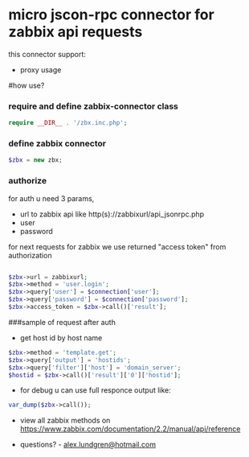 micro jscon-rpc connector for zabbix api requests
=======================

this connector support:
- proxy usage

#how use?

### require and define zabbix-connector class

```php
require __DIR__ . '/zbx.inc.php';
```
### define zabbix connector

```php
$zbx = new zbx;
```

### authorize

for auth u need 3 params,
- url to zabbix api like http(s)://zabbixurl/api_jsonrpc.php
- user
- password

for next requests for zabbix we use returned "access token" from authorization 

```php

$zbx->url = zabbixurl;
$zbx->method = 'user.login';
$zbx->query['user'] = $connection['user'];
$zbx->query['password'] = $connection['password'];
$zbx->access_token = $zbx->call()['result'];
```

###sample of request after auth

- get host id by host name

```php
$zbx->method = 'template.get';
$zbx->query['output'] = 'hostids';
$zbx->query['filter']['host'] = 'domain_server';
$hostid = $zbx->call()['result']['0']['hostid'];
```

- for debug u can use full responce output like: 
```php
var_dump($zbx->call());
```

- view all zabbix methods on https://www.zabbix.com/documentation/2.2/manual/api/reference

* questions? - alex.lundgren@hotmail.com
